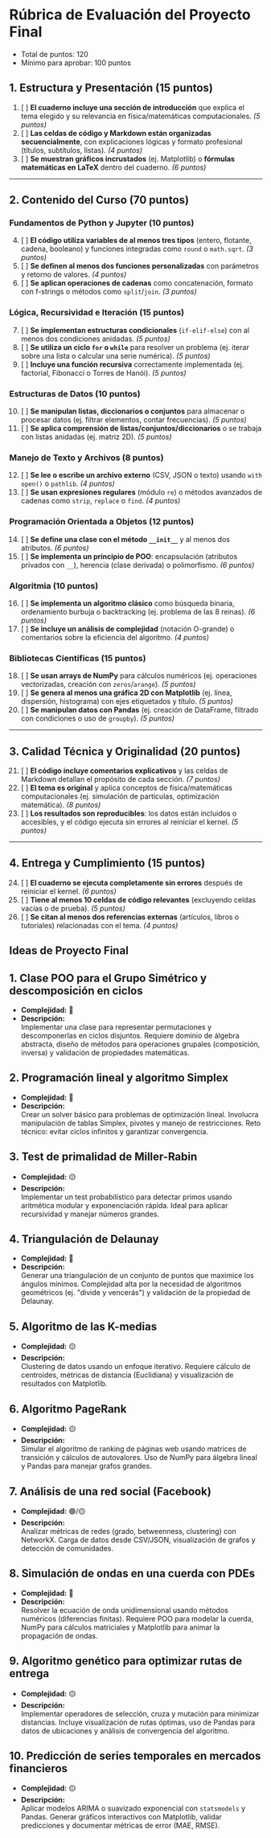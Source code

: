 # Rúbrica de Evaluación del Proyecto Final  

- Total de puntos: 120
- Mínimo para aprobar: 100 puntos

## 1. Estructura y Presentación (15 puntos)

1. [ ] **El cuaderno incluye una sección de introducción** que explica el tema elegido y su relevancia en física/matemáticas computacionales. *(5 puntos)*  
2. [ ] **Las celdas de código y Markdown están organizadas secuencialmente**, con explicaciones lógicas y formato profesional (títulos, subtítulos, listas). *(4 puntos)*  
3. [ ] **Se muestran gráficos incrustados** (ej. Matplotlib) o **fórmulas matemáticas en LaTeX** dentro del cuaderno. *(6 puntos)*  

---

## 2. Contenido del Curso (70 puntos)

### Fundamentos de Python y Jupyter (10 puntos)

4. [ ] **El código utiliza variables de al menos tres tipos** (entero, flotante, cadena, booleano) y funciones integradas como `round` o `math.sqrt`. *(3 puntos)*  
5. [ ] **Se definen al menos dos funciones personalizadas** con parámetros y retorno de valores. *(4 puntos)*  
6. [ ] **Se aplican operaciones de cadenas** como concatenación, formato con f-strings o métodos como `split`/`join`. *(3 puntos)*  

### Lógica, Recursividad e Iteración (15 puntos)

7. [ ] **Se implementan estructuras condicionales** (`if-elif-else`) con al menos dos condiciones anidadas. *(5 puntos)*  
8. [ ] **Se utiliza un ciclo `for` o `while`** para resolver un problema (ej. iterar sobre una lista o calcular una serie numérica). *(5 puntos)*  
9. [ ] **Incluye una función recursiva** correctamente implementada (ej. factorial, Fibonacci o Torres de Hanói). *(5 puntos)*  

### Estructuras de Datos (10 puntos)

10. [ ] **Se manipulan listas, diccionarios o conjuntos** para almacenar o procesar datos (ej. filtrar elementos, contar frecuencias). *(5 puntos)*  
11. [ ] **Se aplica comprensión de listas/conjuntos/diccionarios** o se trabaja con listas anidadas (ej. matriz 2D). *(5 puntos)*  

### Manejo de Texto y Archivos (8 puntos)

12. [ ] **Se lee o escribe un archivo externo** (CSV, JSON o texto) usando `with open()` o `pathlib`. *(4 puntos)*  
13. [ ] **Se usan expresiones regulares** (módulo `re`) o métodos avanzados de cadenas como `strip`, `replace` o `find`. *(4 puntos)*  

### Programación Orientada a Objetos (12 puntos)

14. [ ] **Se define una clase con el método `__init__`** y al menos dos atributos. *(6 puntos)*  
15. [ ] **Se implementa un principio de POO**: encapsulación (atributos privados con `__`), herencia (clase derivada) o polimorfismo. *(6 puntos)*  

### Algoritmia (10 puntos)

16. [ ] **Se implementa un algoritmo clásico** como búsqueda binaria, ordenamiento burbuja o backtracking (ej. problema de las 8 reinas). *(6 puntos)*  
17. [ ] **Se incluye un análisis de complejidad** (notación O-grande) o comentarios sobre la eficiencia del algoritmo. *(4 puntos)*  

### Bibliotecas Científicas (15 puntos)

18. [ ] **Se usan arrays de NumPy** para cálculos numéricos (ej. operaciones vectorizadas, creación con `zeros`/`arange`). *(5 puntos)*  
19. [ ] **Se genera al menos una gráfica 2D con Matplotlib** (ej. línea, dispersión, histograma) con ejes etiquetados y título. *(5 puntos)*  
20. [ ] **Se manipulan datos con Pandas** (ej. creación de DataFrame, filtrado con condiciones o uso de `groupby`). *(5 puntos)*  

---

## 3. Calidad Técnica y Originalidad (20 puntos)

21. [ ] **El código incluye comentarios explicativos** y las celdas de Markdown detallan el propósito de cada sección. *(7 puntos)*  
22. [ ] **El tema es original** y aplica conceptos de física/matemáticas computacionales (ej. simulación de partículas, optimización matemática). *(8 puntos)*  
23. [ ] **Los resultados son reproducibles**: los datos están incluidos o accesibles, y el código ejecuta sin errores al reiniciar el kernel. *(5 puntos)*  

---

## 4. Entrega y Cumplimiento (15 puntos)

24. [ ] **El cuaderno se ejecuta completamente sin errores** después de reiniciar el kernel. *(6 puntos)*  
25. [ ] **Tiene al menos 10 celdas de código relevantes** (excluyendo celdas vacías o de prueba). *(5 puntos)*  
26. [ ] **Se citan al menos dos referencias externas** (artículos, libros o tutoriales) relacionadas con el tema. *(4 puntos)*  

## Ideas de Proyecto Final

## 1. **Clase POO para el Grupo Simétrico y descomposición en ciclos**  

- **Complejidad:** 🔴  
- **Descripción:**  
  Implementar una clase para representar permutaciones y descomponerlas en ciclos disjuntos. Requiere dominio de álgebra abstracta, diseño de métodos para operaciones grupales (composición, inversa) y validación de propiedades matemáticas.  

## 2. **Programación lineal y algoritmo Simplex**  

- **Complejidad:** 🔴  
- **Descripción:**  
  Crear un solver básico para problemas de optimización lineal. Involucra manipulación de tablas Simplex, pivotes y manejo de restricciones. Reto técnico: evitar ciclos infinitos y garantizar convergencia.  

## 3. **Test de primalidad de Miller-Rabin**  

- **Complejidad:** 🟡  
- **Descripción:**  
  Implementar un test probabilístico para detectar primos usando aritmética modular y exponenciación rápida. Ideal para aplicar recursividad y manejar números grandes.  

## 4. **Triangulación de Delaunay**  

- **Complejidad:** 🔴  
- **Descripción:**  
  Generar una triangulación de un conjunto de puntos que maximice los ángulos mínimos. Complejidad alta por la necesidad de algoritmos geométricos (ej. "divide y vencerás") y validación de la propiedad de Delaunay.  

## 5. **Algoritmo de las K-medias**  

- **Complejidad:** 🟡  
- **Descripción:**  
  Clustering de datos usando un enfoque iterativo. Requiere cálculo de centroides, métricas de distancia (Euclidiana) y visualización de resultados con Matplotlib.  

## 6. **Algoritmo PageRank**  

- **Complejidad:** 🟡  
- **Descripción:**  
  Simular el algoritmo de ranking de páginas web usando matrices de transición y cálculos de autovalores. Uso de NumPy para álgebra lineal y Pandas para manejar grafos grandes.  

## 7. **Análisis de una red social (Facebook)**  

- **Complejidad:** 🟢/🟡  
- **Descripción:**  
  Analizar métricas de redes (grado, betweenness, clustering) con NetworkX. Carga de datos desde CSV/JSON, visualización de grafos y detección de comunidades.  

## 8. **Simulación de ondas en una cuerda con PDEs**  

- **Complejidad:** 🔴  
- **Descripción:**  
  Resolver la ecuación de onda unidimensional usando métodos numéricos (diferencias finitas). Requiere POO para modelar la cuerda, NumPy para cálculos matriciales y Matplotlib para animar la propagación de ondas.  

## 9. **Algoritmo genético para optimizar rutas de entrega**  

- **Complejidad:** 🟡  
- **Descripción:**  
  Implementar operadores de selección, cruza y mutación para minimizar distancias. Incluye visualización de rutas óptimas, uso de Pandas para datos de ubicaciones y análisis de convergencia del algoritmo.  

## 10. **Predicción de series temporales en mercados financieros**  

- **Complejidad:** 🟡  
- **Descripción:**  
  Aplicar modelos ARIMA o suavizado exponencial con `statsmodels` y Pandas. Generar gráficos interactivos con Matplotlib, validar predicciones y documentar métricas de error (MAE, RMSE).  

